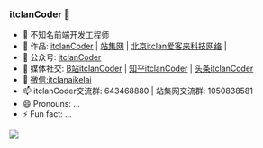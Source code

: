 ### itclanCoder 👋

- 🔭 不知名前端开发工程师
- 🌱 作品: [itclanCoder](https://coder.itclan.cn)  |  [站集网](https://zhanji.itclan.cn)  |  [北京itclan爱客来科技网络](https://itclan.cn) | 
- 👯 公众号: [itclanCoder](https://mp.weixin.qq.com/s/EgSgGqMWoV4nrt7qPF9nzA)
- 🤔 媒体社交: [B站itclanCoder](https://space.bilibili.com/267957620) | [知乎itclanCoder](https://www.zhihu.com/people/itclan) | [头条itclanCoder](https://mp.toutiao.com/profile_v4/index)
- 💬 [微信:itclanaikelai](https://cdn.jsdelivr.net/gh/itclanCode/blogImgAssets/rightBarImgs/1606971811838-other-author-code.jpg)
- 📫 itclanCoder交流群: 643468880 | 站集网交流群: 1050838581
- 😄 Pronouns: ...
- ⚡ Fun fact: ...

![](https://github-readme-stats.vercel.app/api?username=itclancode)
